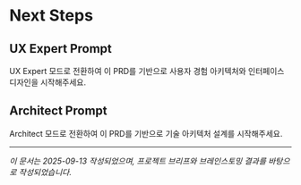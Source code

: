 # Next Steps

## UX Expert Prompt
UX Expert 모드로 전환하여 이 PRD를 기반으로 사용자 경험 아키텍처와 인터페이스 디자인을 시작해주세요.

## Architect Prompt
Architect 모드로 전환하여 이 PRD를 기반으로 기술 아키텍처 설계를 시작해주세요.

---

*이 문서는 2025-09-13 작성되었으며, 프로젝트 브리프와 브레인스토밍 결과를 바탕으로 작성되었습니다.*